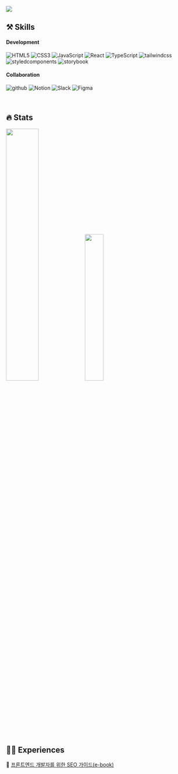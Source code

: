  <img src="https://capsule-render.vercel.app/api?type=waving&color=auto&height=300&section=header&text=Welcome!&fontColor=ffffff&fontSize=70&animation=fadeIn&fontAlignY=38&descAlignY=51&descAlign=62"/>

## ⚒️ Skills
  
#### Development
![HTML5](https://img.shields.io/badge/HTML5-f5f5f5?style=flat-square&logo=HTML5)
![CSS3](https://img.shields.io/badge/CSS3-f5f5f5?style=flat-square&logo=Css3&logoColor=1572B6)
![JavaScript](https://img.shields.io/badge/JavaScript-f5f5f5?style=flat-square&logo=JavaScript)
![React](https://img.shields.io/badge/React-f5f5f5?style=flat-square&logo=React)
![TypeScript](https://img.shields.io/badge/TypeScript-f5f5f5?style=flat-square&logo=TypeScript)
![tailwindcss](https://img.shields.io/badge/Tailwind-f5f5f5?style=flat-square&logo=tailwindcss)
![styledcomponents](https://img.shields.io/badge/styledcomponents-f5f5f5?style=flat-square&logo=styledcomponents)
![storybook](https://img.shields.io/badge/storybook-f5f5f5?style=flat-square&logo=storybook)
  
 
#### Collaboration
![github](https://img.shields.io/badge/github-f5f5f5?style=flat-square&logo=github&logoColor=181717)
![Notion](https://img.shields.io/badge/Notion-f5f5f5?style=flat-square&logo=notion&logoColor=181717)
![Slack](https://img.shields.io/badge/Slack-f5f5f5?style=flat-square&logo=slack&logoColor=4A154B)
![Figma](https://img.shields.io/badge/Figma-f5f5f5?style=flat-square&logo=figma)
  
<br />
  
## 🔥 Stats
<div align=left>
   <img src="https://github-readme-stats.vercel.app/api?username=kimSojinn&theme=transparent&show_icons=true" width="42%" />
  <img src="https://github-readme-stats.vercel.app/api/top-langs/?username=kimSojinn&exclude_repo=dkssud8150.github.io&layout=compact&theme=transparent" width="32%" />
</ div>

<br />
<br />

## ✍🏻 Experiences
🔗 [프론트엔드 개발자를 위한 SEO 가이드(e-book)](https://ridibooks.com/books/2773000071?_s=search&_q=%ED%94%84%EB%A1%A0%ED%8A%B8%EC%97%94%EB%93%9C+seo&_rdt_sid=search&_rdt_idx=0)
